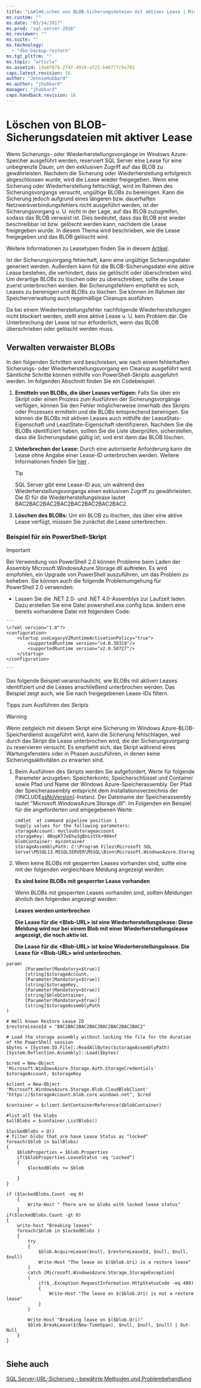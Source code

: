 ```yaml
---
title: "L&#246;schen von BLOB-Sicherungsdateien mit aktiver Lease | Microsoft Docs"
ms.custom: ""
ms.date: "03/14/2017"
ms.prod: "sql-server-2016"
ms.reviewer: ""
ms.suite: ""
ms.technology: 
  - "dbe-backup-restore"
ms.tgt_pltfrm: ""
ms.topic: "article"
ms.assetid: 13a8f879-274f-4934-a722-b4677fc9a782
caps.latest.revision: 16
author: "JennieHubbard"
ms.author: "jhubbard"
manager: "jhubbard"
caps.handback.revision: 16
---
```

# L&#246;schen von BLOB-Sicherungsdateien mit aktiver Lease
  Wenn Sicherungs- oder Wiederherstellungsvorgänge im Windows Azure-Speicher ausgeführt werden, reserviert SQL Server eine Lease für eine unbegrenzte Dauer, um den exklusiven Zugriff auf das BLOB zu gewährleisten. Nachdem die Sicherung oder Wiederherstellung erfolgreich abgeschlossen wurde, wird die Lease wieder freigegeben. Wenn eine Sicherung oder Wiederherstellung fehlschlägt, wird im Rahmen des Sicherungsvorgangs versucht, ungültige BLOBs zu bereinigen. Kann die Sicherung jedoch aufgrund eines längeren bzw. dauerhaften Netzwerkverbindungsfehlers nicht ausgeführt werden, ist der Sicherungsvorgang u. U. nicht in der Lage, auf das BLOB zuzugreifen, sodass das BLOB verwaist ist. Dies bedeutet, dass das BLOB erst wieder beschreibbar ist bzw. gelöscht werden kann, nachdem die Lease freigegeben wurde. In diesem Thema wird beschrieben, wie die Lease freigegeben und das BLOB gelöscht wird.  
  
 Weitere Informationen zu Leasetypen finden Sie in diesem [Artikel](http://go.microsoft.com/fwlink/?LinkId=275664).  
  
 Ist der Sicherungsvorgang fehlerhaft, kann eine ungültige Sicherungsdatei generiert werden.  Außerdem kann für die BLOB-Sicherungsdatei eine aktive Lease bestehen, die verhindert, dass sie gelöscht oder überschrieben wird.  Um derartige BLOBs zu löschen oder zu überschreiben, sollte die Lease zuerst unterbrochen werden. Bei Sicherungsfehlern empfiehlt es sich, Leases zu bereinigen und BLOBs zu löschen. Sie können im Rahmen der Speicherverwaltung auch regelmäßige Cleanups ausführen.  
  
 Da bei einem Wiederherstellungsfehler nachfolgende Wiederherstellungen nicht blockiert werden, stellt eine aktive Lease u. U. kein Problem dar. Die Unterbrechung der Lease ist nur erforderlich, wenn das BLOB überschrieben oder gelöscht werden muss.  
  
## Verwalten verwaister BLOBs  
 In den folgenden Schritten wird beschrieben, wie nach einem fehlerhaften Sicherungs- oder Wiederherstellungsvorgang ein Cleanup ausgeführt wird. Sämtliche Schritte können mithilfe von PowerShell-Skripts ausgeführt werden. Im folgenden Abschnitt finden Sie ein Codebeispiel:  
  
1.  **Ermitteln von BLOBs, die über Leases verfügen:** Falls Sie über ein Skript oder einen Prozess zum Ausführen der Sicherungsvorgänge verfügen, können Sie den Fehler möglicherweise innerhalb des Skripts oder Prozesses ermitteln und die BLOBs entsprechend bereinigen.   Sie können die BLOBs mit aktiven Leases auch mithilfe der LeaseStats-Eigenschaft und LeastState-Eigenschaft identifizieren. Nachdem Sie die BLOBs identifiziert haben, sollten Sie die Liste überprüfen, sicherstellen, dass die Sicherungsdatei gültig ist, und erst dann das BLOB löschen.  
  
2.  **Unterbrechen der Lease:** Durch eine autorisierte Anforderung kann die Lease ohne Angabe einer Lease-ID unterbrochen werden. Weitere Informationen finden Sie [hier](http://go.microsoft.com/fwlink/?LinkID=275664) .  
  
    > [!TIP]  
    >  SQL Server gibt eine Lease-ID aus, um während des Wiederherstellungsvorgangs einen exklusiven Zugriff zu gewährleisten. Die ID für die Wiederherstellungslease lautet BAC2BAC2BAC2BAC2BAC2BAC2BAC2BAC2.  
  
3.  **Löschen des BLOBs:** Um ein BLOB zu löschen, das über eine aktive Lease verfügt, müssen Sie zunächst die Lease unterbrechen.  
  
###  <a name="Code_Example"></a> Beispiel für ein PowerShell-Skript  
  
> [!IMPORTANT]  
>  Bei Verwendung von PowerShell 2.0 können Probleme beim Laden der Assembly Microsoft.WindowsAzure.Storage.dll auftreten. Es wird empfohlen, ein Upgrade von PowerShell auszuführen, um das Problem zu beheben. Sie können auch die folgende Problemumgehung für PowerShell 2.0 verwenden:  
>   
>  -   Lassen Sie die .NET 2.0- und .NET 4.0-Assemblys zur Laufzeit laden. Dazu erstellen Sie eine Datei powershell.exe.config bzw. ändern eine bereits vorhandene Datei mit folgendem Code:  
>   
>     ```  
>     \<?xml version="1.0"?>   
>     <configuration>   
>         <startup useLegacyV2RuntimeActivationPolicy="true">   
>             <supportedRuntime version="v4.0.30319"/>   
>             <supportedRuntime version="v2.0.50727"/>   
>         </startup>   
>     </configuration>  
>   
>     ```  
  
 Das folgende Beispiel veranschaulicht, wie BLOBs mit aktiven Leases identifiziert und die Leases anschließend unterbrochen werden. Das Beispiel zeigt auch, wie Sie nach freigegebenen Lease-IDs filtern.  
  
 Tipps zum Ausführen des Skripts  
  
> [!WARNING]  
>  Wenn zeitgleich mit diesem Skript eine Sicherung im Windows Azure-BLOB-Speicherdienst ausgeführt wird, kann die Sicherung fehlschlagen, weil durch das Skript die Lease unterbrochen wird, die der Sicherungsvorgang zu reservieren versucht. Es empfiehlt sich, das Skript während eines Wartungsfensters oder in Phasen auszuführen, in denen keine Sicherungsaktivitäten zu erwarten sind.  
  
1.  Beim Ausführen des Skripts werden Sie aufgefordert, Werte für folgende Parameter anzugeben: Speicherkonto, Speicherschlüssel und Container sowie Pfad und Name der Windows Azure-Speicherassembly. Der Pfad der Speicherassembly entspricht dem Installationsverzeichnis der [!INCLUDE[ssNoVersion](../../includes/ssnoversion-md.md)]-Instanz. Der Dateiname der Speicherassembly lautet "Microsoft.WindowsAzure.Storage.dll". Im Folgenden ein Beispiel für die angeforderten und eingegebenen Werte:  
  
    ```  
    cmdlet  at command pipeline position 1  
    Supply values for the following parameters:  
    storageAccount: mycloudstorageaccount  
    storageKey: 0BopKY7eEha3gBnistYk+904nf  
    blobContainer: mycontainer   
    storageAssemblyPath: C:\Program Files\Microsoft SQL Server\MSSQL13.MSSQLSERVER\MSSQL\Binn\Microsoft.WindowsAzure.Storage.dll  
    ```  
  
2.  Wenn keine BLOBs mit gesperrten Leases vorhanden sind, sollte eine mit der folgenden vergleichbare Meldung angezeigt werden:  
  
     **Es sind keine BLOBs mit gesperrter Lease vorhanden**  
  
     Wenn BLOBs mit gesperrten Leases vorhanden sind, sollten Meldungen ähnlich den folgenden angezeigt werden:  
  
     **Leases werden unterbrochen**  
  
     **Die Lease für die \<Blob-URL> ist eine Wiederherstellungslease: Diese Meldung wird nur bei einem Blob mit einer Wiederherstellungslease angezeigt, die noch aktiv ist.**  
  
     **Die Lease für die \<Blob-URL> ist keine Wiederherstellungslease. Die Lease für \<Blob-URL> wird unterbrochen.**  
  
```  
param(  
       [Parameter(Mandatory=$true)]  
       [string]$storageAccount,  
       [Parameter(Mandatory=$true)]  
       [string]$storageKey,  
       [Parameter(Mandatory=$true)]  
       [string]$blobContainer,  
       [Parameter(Mandatory=$true)]  
       [string]$storageAssemblyPath  
)  
  
# Well known Restore Lease ID  
$restoreLeaseId = "BAC2BAC2BAC2BAC2BAC2BAC2BAC2BAC2"  
  
# Load the storage assembly without locking the file for the duration of the PowerShell session  
$bytes = [System.IO.File]::ReadAllBytes($storageAssemblyPath)  
[System.Reflection.Assembly]::Load($bytes)  
  
$cred = New-Object 'Microsoft.WindowsAzure.Storage.Auth.StorageCredentials' $storageAccount, $storageKey  
  
$client = New-Object 'Microsoft.WindowsAzure.Storage.Blob.CloudBlobClient' "https://$storageAccount.blob.core.windows.net", $cred  
  
$container = $client.GetContainerReference($blobContainer)  
  
#list all the blobs  
$allBlobs = $container.ListBlobs()   
  
$lockedBlobs = @()  
# filter blobs that are have Lease Status as "locked"  
foreach($blob in $allBlobs)  
{  
    $blobProperties = $blob.Properties   
    if($blobProperties.LeaseStatus -eq "Locked")  
    {  
        $lockedBlobs += $blob  
  
    }  
}  
  
if ($lockedBlobs.Count -eq 0)  
    {   
        Write-Host " There are no blobs with locked lease status"  
    }  
if($lockedBlobs.Count -gt 0)  
{  
    write-host "Breaking leases"  
    foreach($blob in $lockedBlobs )   
    {  
        try  
        {  
            $blob.AcquireLease($null, $restoreLeaseId, $null, $null, $null)  
            Write-Host "The lease on $($blob.Uri) is a restore lease"  
        }  
        catch [Microsoft.WindowsAzure.Storage.StorageException]  
        {  
            if($_.Exception.RequestInformation.HttpStatusCode -eq 409)  
            {  
                Write-Host "The lease on $($blob.Uri) is not a restore lease"  
            }  
        }  
  
        Write-Host "Breaking lease on $($blob.Uri)"  
        $blob.BreakLease($(New-TimeSpan), $null, $null, $null) | Out-Null  
    }  
}  
  
```  
  
## Siehe auch  
 [SQL Server-URL-Sicherung – bewährte Methoden und Problembehandlung](../../relational-databases/backup-restore/sql-server-backup-to-url-best-practices-and-troubleshooting.md)  
  
  